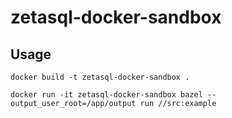 # zetasql-docker-sandbox

## Usage

```command
docker build -t zetasql-docker-sandbox .
```

```command
docker run -it zetasql-docker-sandbox bazel --output_user_root=/app/output run //src:example
```

